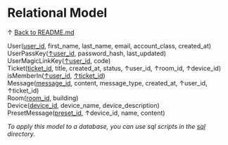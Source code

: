 # Relational Model

↑ [Back to README.md](README.md)

User(<u>user_id</u>, first_name, last_name, email, account_class, created_at)<br>
UserPassKey(<u>↑user_id</u>, password_hash, last_updated)<br>
UserMagicLinkKey(<u>↑user_id</u>, code)<br>
Ticket(<u>ticket_id</u>, title, created_at, status, ↑user_id, ↑room_id, ↑device_id)<br>
isMemberIn(<u>↑user_id</u>, <u>↑ticket_id</u>)<br>
Message(<u>message_id</u>, content, message_type, created_at, ↑user_id, ↑ticket_id)<br>
Room(<u>room_id</u>, building)<br>
Device(<u>device_id</u>, device_name, device_description)<br>
PresetMessage(<u>preset_id</u>, ↑device_id, name, content)<br>

_To apply this model to a database, you can use sql scripts in the [sql](sql) directory._